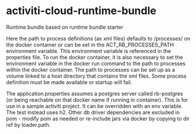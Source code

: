 # activiti-cloud-runtime-bundle

Runtime bundle based on runtime bundle starter

Here the path to process definitions (as xml files) defaults to /processes/ on the docker container or can be set in the ACT_RB_PROCESSES_PATH environment variable. This environment variable is referenced in the properties file. To run the docker container, it is also necessary to set the environment variable in the docker run command to the path to processes within the docker container. The path to processes can be set up as a volume linked to a host directory that contains the xml files. Some process definition must be made available or startup will fail.

The application.properties assumes a postgres server called rb-postgres (or being reachable on that docker name if running in container). This is for use in a sample activiti project. It can be overridden with an env variable. The test instead uses h2. Other db driver dependencies are excluded in pom - modify pom as needed or re-include jars via docker by copying to dir ref by loader.path.